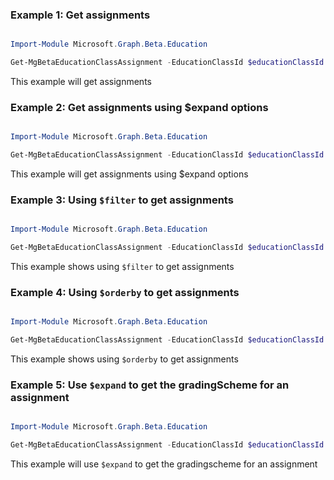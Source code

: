 ### Example 1: Get assignments

```powershell

Import-Module Microsoft.Graph.Beta.Education

Get-MgBetaEducationClassAssignment -EducationClassId $educationClassId

```
This example will get assignments

### Example 2: Get assignments using $expand options

```powershell

Import-Module Microsoft.Graph.Beta.Education

Get-MgBetaEducationClassAssignment -EducationClassId $educationClassId -ExpandProperty "resources" 

```
This example will get assignments using $expand options

### Example 3: Using `$filter` to get assignments

```powershell

Import-Module Microsoft.Graph.Beta.Education

Get-MgBetaEducationClassAssignment -EducationClassId $educationClassId -Filter "status eq 'assigned'" 

```
This example shows using `$filter` to get assignments

### Example 4: Using `$orderby` to get assignments

```powershell

Import-Module Microsoft.Graph.Beta.Education

Get-MgBetaEducationClassAssignment -EducationClassId $educationClassId -Ordeby " id" 

```
This example shows using `$orderby` to get assignments

### Example 5: Use `$expand` to get the gradingScheme for an assignment

```powershell

Import-Module Microsoft.Graph.Beta.Education

Get-MgBetaEducationClassAssignment -EducationClassId $educationClassId -ExpandProperty "gradingScheme" 

```
This example will use `$expand` to get the gradingscheme for an assignment

